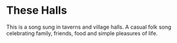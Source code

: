 # These Halls
This is a song sung in taverns and village halls. A casual folk song celebrating family, friends, food and simple pleasures of life.